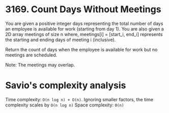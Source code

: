 # 3169. Count Days Without Meetings

You are given a positive integer days representing the total number of days an employee is available for work (starting from day 1). You are also given a 2D array meetings of size n where, meetings[i] = [start_i, end_i] represents the starting and ending days of meeting i (inclusive).

Return the count of days when the employee is available for work but no meetings are scheduled.

Note: The meetings may overlap.

# Savio's complexity analysis

Time complexity: `O(n log n) + O(n)`. Ignoring smaller factors, the time complexity scales by `O(n log n)`
Space complexity: `0(n)`

